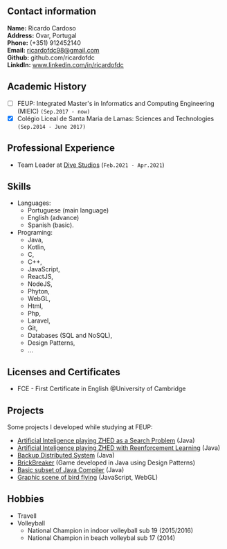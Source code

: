 <!-- # My *Curriculum Vitae* -->

## Contact information

**Name:** Ricardo Cardoso  
**Address:** Ovar, Portugal  
**Phone:** (+351) 912452140  
**Email:** ricardofdc98@gmail.com  
**Github:** github.com/ricardofdc  
**LinkdIn:** www.linkedin.com/in/ricardofdc


## Academic History

- [ ] FEUP: Integrated Master's in Informatics and Computing Engineering (MIEIC) `(Sep.2017 - now)`
- [x] Colégio Liceal de Santa Maria de Lamas: Sciences and Technologies `(Sep.2014 - June 2017)`

## Professional Experience

- Team Leader at [Dive Studios](https://www.divestudios.pt) (`Feb.2021 - Apr.2021`)

## Skills

- Languages: 
   - Portuguese (main language)
   - English (advance) 
   - Spanish (basic).
- Programing: 
   - Java,  
   - Kotlin,  
   - C,  
   - C++,  
   - JavaScript,
   - ReactJS, 
   - NodeJS, 
   - Phyton,  
   - WebGL,  
   - Html,  
   - Php,
   - Laravel,
   - Git,  
   - Databases (SQL and NoSQL),  
   - Design Patterns,  
   - ...
                


## Licenses and Certificates

- FCE - First Certificate in English @University of Cambridge


## Projects

Some projects I developed while studying at FEUP:

- [Artificial Inteligence playing ZHED as a Search Problem](https://github.com/ricardofdc/IART_19-20/tree/master/proj1) (Java)
- [Artificial Inteligence playing ZHED with Reenforcement Learning](https://github.com/ricardofdc/IART_19-20/tree/master/proj2) (Java)
- [Backup Distributed System](https://github.com/ricardofdc/SDIS_19-20/tree/master/projeto1) (Java)
- [BrickBreaker](https://github.com/ricardofdc/LPOO_19-20) (Game developed in Java using Design Patterns)
- [Basic subset of Java Compiler](https://github.com/ricardofdc/COMP_19-20) (Java)
- [Graphic scene of bird flying](https://github.com/ricardofdc/CGRA_18-19/tree/master/projB) (JavaScript, WebGL)

## Hobbies

- Travell
- Volleyball
    - National Champion in indoor volleyball sub 19 (2015/2016)
    - National Champion in beach volleybal sub 17 (2014)


